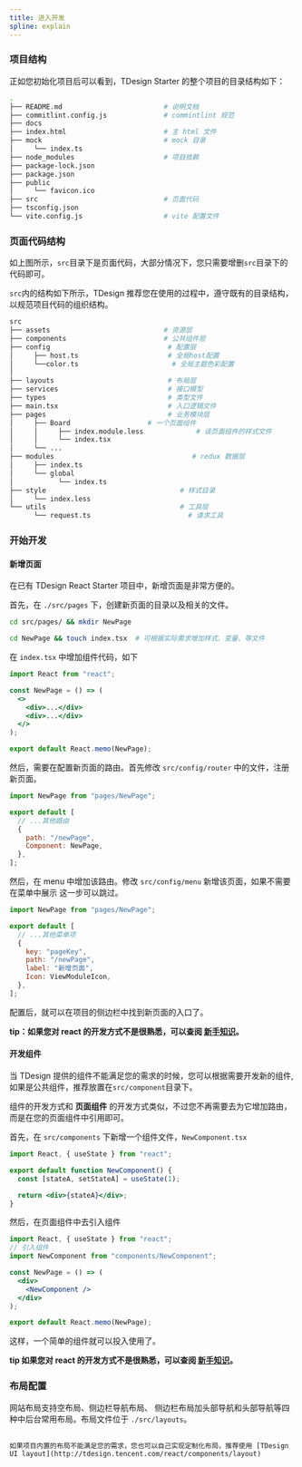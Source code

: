 ```yaml
---
title: 进入开发
spline: explain
---
```


### 项目结构

正如您初始化项目后可以看到，TDesign Starter 的整个项目的目录结构如下：

```bash
.
├── README.md                         # 说明文档
├── commitlint.config.js              # commintlint 规范
├── docs
├── index.html                        # 主 html 文件
├── mock                              # mock 目录
│     └── index.ts
├── node_modules                      # 项目依赖
├── package-lock.json
├── package.json
├── public
│     └── favicon.ico
├── src                               # 页面代码
├── tsconfig.json
└── vite.config.js                    # vite 配置文件
```

### 页面代码结构

如上图所示，`src`目录下是页面代码，大部分情况下，您只需要增删`src`目录下的代码即可。

`src`内的结构如下所示，TDesign 推荐您在使用的过程中，遵守既有的目录结构，以规范项目代码的组织结构。

```bash
src
├── assets                            # 资源层
├── components                        # 公共组件层
├── config                             # 配置层
│     ├── host.ts                      # 全局host配置
│     └──color.ts                       # 全局主题色彩配置
│
├── layouts                            # 布局层
├── services                           # 接口模型
├── types                              # 类型文件
├── main.tsx                           # 入口逻辑文件
├── pages                              # 业务模块层
│     ├── Board                   # 一个页面组件
│     │     ├── index.module.less             # 该页面组件的样式文件
│     │     └── index.tsx
│     └── ...
├── modules                                  # redux 数据层
│     ├── index.ts
│     └── global
│           └── index.ts
├── style                                 # 样式目录
│     └── index.less
└── utils                                 # 工具层
      └── request.ts                        # 请求工具

```

### 开始开发

#### 新增页面

在已有 TDesign React Starter 项目中，新增页面是非常方便的。

首先，在 `./src/pages` 下，创建新页面的目录以及相关的文件。

```bash
cd src/pages/ && mkdir NewPage

cd NewPage && touch index.tsx  # 可根据实际需求增加样式、变量、等文件
```

在 `index.tsx` 中增加组件代码，如下

```jsx
import React from "react";

const NewPage = () => (
  <>
    <div>...</div>
    <div>...</div>
  </>
);

export default React.memo(NewPage);
```

然后，需要在配置新页面的路由。首先修改 `src/config/router` 中的文件，注册新页面。

```js
import NewPage from "pages/NewPage";

export default [
  // ...其他路由
  {
    path: "/newPage",
    Component: NewPage,
  },
];
```

然后，在 menu 中增加该路由。修改 `src/config/menu` 新增该页面，如果不需要在菜单中展示 这一步可以跳过。

```js
import NewPage from "pages/NewPage";

export default [
  // ...其他菜单项
  {
    key: "pageKey",
    path: "/newPage",
    label: "新增页面",
    Icon: ViewModuleIcon,
  },
];
```

配置后，就可以在项目的侧边栏中找到新页面的入口了。

**tip：如果您对 react 的开发方式不是很熟悉，可以查阅 [新手知识](https://vuejs.org/)。**

#### 开发组件

当 TDesign 提供的组件不能满足您的需求的时候，您可以根据需要开发新的组件, 如果是公共组件，推荐放置在`src/component`目录下。

组件的开发方式和 **页面组件** 的开发方式类似，不过您不再需要去为它增加路由，而是在您的页面组件中引用即可。

首先，在 `src/components` 下新增一个组件文件，`NewComponent.tsx`

```jsx
import React, { useState } from "react";

export default function NewComponent() {
  const [stateA, setStateA] = useState(1);

  return <div>{stateA}</div>;
}
```

然后，在页面组件中去引入组件

```jsx
import React, { useState } from "react";
// 引入组件
import NewComponent from "components/NewComponent";

const NewPage = () => (
  <div>
    <NewComponent />
  </div>
);

export default React.memo(NewPage);
```

这样，一个简单的组件就可以投入使用了。

**tip 如果您对 react 的开发方式不是很熟悉，可以查阅 [新手知识](https://zh-hans.reactjs.org/)。**

### 布局配置

网站布局支持空布局、侧边栏导航布局、 侧边栏布局加头部导航和头部导航等四种中后台常用布局。布局文件位于 `./src/layouts`。

```

如果项目内置的布局不能满足您的需求，您也可以自己实现定制化布局，推荐使用 [TDesign UI layout](http://tdesign.tencent.com/react/components/layout)
```

